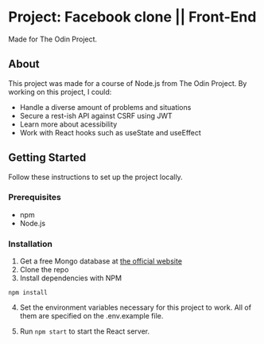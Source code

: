 # Project: Facebook clone || Front-End
Made for The Odin Project.

## About
This project was made for a course of Node.js from The Odin Project. By working on this project, I could:
* Handle a diverse amount of problems and situations
* Secure a rest-ish API against CSRF using JWT
* Learn more about acessibility
* Work with React hooks such as useState and useEffect

## Getting Started
Follow these instructions to set up the project locally.

### Prerequisites
* npm
* Node.js

### Installation
1. Get a free Mongo database at [the official website](https://www.mongodb.com/cloud/atlas)
2. Clone the repo
3. Install dependencies with NPM

```
npm install
```

4. Set the environment variables necessary for this project to work. All of them are specified on the .env.example file.

5. Run `npm start` to start the React server.